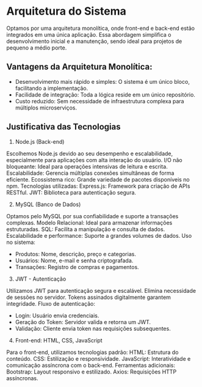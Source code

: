 # Arquitetura do Sistema

Optamos por uma arquitetura monolítica, onde front-end e back-end estão integrados em uma única aplicação. Essa abordagem simplifica o desenvolvimento inicial e a manutenção, sendo ideal para projetos de pequeno a médio porte.

## Vantagens da Arquitetura Monolítica:
 - Desenvolvimento mais rápido e simples: O sistema é um único bloco, facilitando a implementação.
 - Facilidade de integração: Toda a lógica reside em um único repositório.
 - Custo reduzido: Sem necessidade de infraestrutura complexa para múltiplos microserviços.

## Justificativa das Tecnologias

1. Node.js (Back-end)

Escolhemos Node.js devido ao seu desempenho e escalabilidade, especialmente para aplicações com alta interação do usuário.
I/O não bloqueante: Ideal para operações intensivas de leitura e escrita.
Escalabilidade: Gerencia múltiplas conexões simultâneas de forma eficiente.
Ecossistema rico: Grande variedade de pacotes disponíveis no npm.
Tecnologias utilizadas:
Express.js: Framework para criação de APIs RESTful.
JWT: Biblioteca para autenticação segura.

2. MySQL (Banco de Dados)

Optamos pelo MySQL por sua confiabilidade e suporte a transações complexas.
Modelo Relacional: Ideal para armazenar informações estruturadas.
SQL: Facilita a manipulação e consulta de dados.
Escalabilidade e performance: Suporte a grandes volumes de dados.
Uso no sistema:
 - Produtos: Nome, descrição, preço e categorias.
 - Usuários: Nome, e-mail e senha criptografada.
 - Transações: Registro de compras e pagamentos.

3. JWT - Autenticação

Utilizamos JWT para autenticação segura e escalável.
Elimina necessidade de sessões no servidor.
Tokens assinados digitalmente garantem integridade.
Fluxo de autenticação:
 - Login: Usuário envia credenciais.
 - Geração do Token: Servidor valida e retorna um JWT.
 - Validação: Cliente envia token nas requisições subsequentes.

4. Front-end: HTML, CSS, JavaScript

Para o front-end, utilizamos tecnologias padrão:
HTML: Estrutura do conteúdo.
CSS: Estilização e responsividade.
JavaScript: Interatividade e comunicação assíncrona com o back-end.
Ferramentas adicionais:
Bootstrap: Layout responsivo e estilizado.
Axios: Requisições HTTP assíncronas.